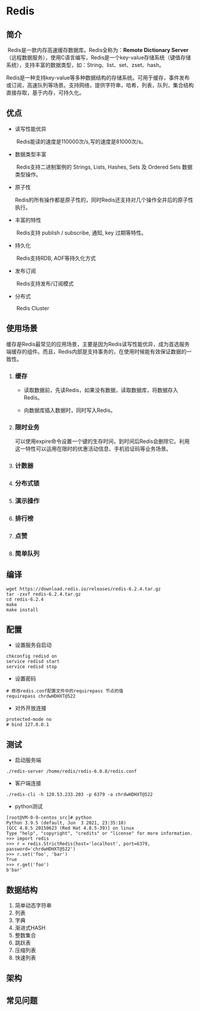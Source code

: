 # Redis 

## 简介

​	Redis是一款内存高速缓存数据库。Redis全称为：**Remote Dictionary Server**（远程数据服务），使用C语言编写，Redis是一个key-value存储系统（键值存储系统），支持丰富的数据类型，如：String、list、set、zset、hash。

​	Redis是一种支持key-value等多种数据结构的存储系统。可用于缓存，事件发布或订阅，高速队列等场景。支持网络，提供字符串，哈希，列表，队列，集合结构直接存取，基于内存，可持久化。

## 优点

- 读写性能优异

  ​	Redis能读的速度是110000次/s,写的速度是81000次/s。

- 数据类型丰富

  ​	Redis支持二进制案例的 Strings, Lists, Hashes, Sets 及 Ordered Sets 数据类型操作。

- 原子性

  ​	Redis的所有操作都是原子性的，同时Redis还支持对几个操作全并后的原子性执行。

- 丰富的特性

  ​	Redis支持 publish / subscribe, 通知, key 过期等特性。

- 持久化

  ​	Redis支持RDB, AOF等持久化方式

- 发布订阅

  ​	Redis支持发布/订阅模式

- 分布式

  ​	Redis Cluster

## 使用场景

​	缓存是Redis最常见的应用场景，主要是因为Redis读写性能优异，成为首选服务端缓存的组件。而且，Redis内部是支持事务的，在使用时候能有效保证数据的一致性。

1. ### 缓存

   - 读取数据前，先读Redis，如果没有数据，读取数据库，将数据存入Redis。

   - 向数据库插入数据时，同时写入Redis。

2. ### 限时业务

   可以使用expire命令设置一个键的生存时间，到时间后Redis会删除它。利用这一特性可以运用在限时的优惠活动信息、手机验证码等业务场景。

3. ### 计数器

4. ### 分布式锁

5. ### 演示操作

6. ### 排行榜

7. ### 点赞

8. ### 简单队列

## 编译

```
wget https://download.redis.io/releases/redis-6.2.4.tar.gz
tar -zxvf redis-6.2.4.tar.gz
cd redis-6.2.4
make
make install
```
## 配置

- 设置服务自启动

```
chkconfig redisd on
service redisd start
service redisd stop
```
- 设置密码

```
# 修改redis.conf配置文件中的requirepass 节点的值
requirepass chrdwHDHXT@522
```
- 对外开放连接

```
protected-mode no
# bind 127.0.0.1
```


## 测试

- 启动服务端

```
./redis-server /home/redis/redis-6.0.8/redis.conf
```

- 客户端连接

```
./redis-cli -h 120.53.233.203 -p 6379 -a chrdwHDHXT@522
```

- python测试

```
[root@VM-0-9-centos src]# python
Python 3.9.5 (default, Jun  3 2021, 23:35:18)
[GCC 4.8.5 20150623 (Red Hat 4.8.5-39)] on linux
Type "help", "copyright", "credits" or "license" for more information.
>>> import redis
>>> r = redis.StrictRedis(host='localhost', port=6379, password='chrdwHDHXT@522')
>>> r.set('foo', 'bar')
True
>>> r.get('foo')
b'bar'
```

## 数据结构

1. 简单动态字符串
2. 列表
3. 字典
4. 渐进式HASH
5. 整数集合
6. 跳跃表
7. 压缩列表
8. 快速列表

## 架构

## 常见问题

